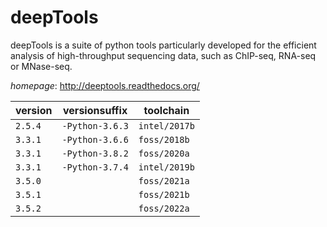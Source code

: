 # deepTools

deepTools is a suite of python tools particularly developed for the efficient analysis of  high-throughput sequencing data, such as ChIP-seq, RNA-seq or MNase-seq.

*homepage*: <http://deeptools.readthedocs.org/>

version | versionsuffix | toolchain
--------|---------------|----------
``2.5.4`` | ``-Python-3.6.3`` | ``intel/2017b``
``3.3.1`` | ``-Python-3.6.6`` | ``foss/2018b``
``3.3.1`` | ``-Python-3.8.2`` | ``foss/2020a``
``3.3.1`` | ``-Python-3.7.4`` | ``intel/2019b``
``3.5.0`` |  | ``foss/2021a``
``3.5.1`` |  | ``foss/2021b``
``3.5.2`` |  | ``foss/2022a``
